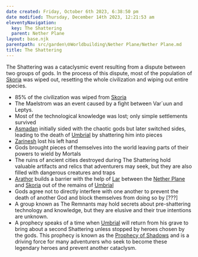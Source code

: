 ```yaml
---
date created: Friday, October 6th 2023, 6:38:50 pm
date modified: Thursday, December 14th 2023, 12:21:53 am
eleventyNavigation:
  key: The Shattering
  parent: Nether Plane
layout: base.njk
parentpath: src/garden\🌐Worldbuilding\Nether Plane/Nether Plane.md
title: The Shattering
---
```


The Shattering was a cataclysmic event resulting from a dispute between two groups of gods. In the process of this dispute, most of the population of [Skoria](/garden/%F0%9F%8C%90Worldbuilding%5CGeneral/Skoria) was wiped out, resetting the whole civilization and wiping out entire species. 

- 85% of the civilization was wiped from [Skoria](/garden/%F0%9F%8C%90Worldbuilding%5CGeneral/Skoria) 
- The Maelstrom was an event caused by a fight between Var´uun and Leptys. 
- Most of the technological knowledge was lost; only simple settlements survived
- [Asmadan](/garden/%F0%9F%8C%90Worldbuilding%5CNether%20Plane%5CGods/Asmadan) initially sided with the chaotic gods but later switched sides, leading to the death of [Umbrial](/garden/%F0%9F%8C%90Worldbuilding%5CNether%20Plane%5CGods/Umbrial) by shattering him into pieces
- [Zarinesh](/garden/%F0%9F%8C%90Worldbuilding%5CNether%20Plane%5CGods/Zarinesh) lost his left hand
- Gods brought pieces of themselves into the world leaving parts of their powers to wield by Mortals
- The ruins of ancient cities destroyed during The Shattering hold valuable artifacts and relics that adventurers may seek, but they are also filled with dangerous creatures and traps
- [Arathor](/garden/%F0%9F%8C%90Worldbuilding%5CNether%20Plane%5CGods/Arathor) builds a barrier with the help of [Lar](/garden/%F0%9F%8C%90Worldbuilding%5CNether%20Plane%5CGods/Lar) between the [Nether Plane](/garden/%F0%9F%8C%90Worldbuilding%5CNether%20Plane/Nether%20Plane) and [Skoria](/garden/%F0%9F%8C%90Worldbuilding%5CGeneral/Skoria) out of the remains of [Umbrial](/garden/%F0%9F%8C%90Worldbuilding%5CNether%20Plane%5CGods/Umbrial)
- Gods agree not to directly interfere with one another to prevent the death of another God and block themselves from doing so by [???]
- A group known as The Remnants may hold secrets about pre-shattering technology and knowledge, but they are elusive and their true intentions are unknown.
- A prophecy speaks of a time when [Umbrial](/garden/%F0%9F%8C%90Worldbuilding%5CNether%20Plane%5CGods/Umbrial) will return from his grave to bring about a second Shattering unless stopped by heroes chosen by the gods. This prophecy is known as the [Prophecy of Shadows](/garden/%F0%9F%8C%90Worldbuilding%5CNether%20Plane%5CThings/Prophecy%20of%20Shadows) and is a driving force for many adventurers who seek to become these legendary heroes and prevent another cataclysm.